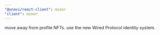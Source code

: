 ```yaml
---
"@unavi/react-client": minor
"client": minor
---
```


move away from profile NFTs. use the new Wired Protocol identity system.
